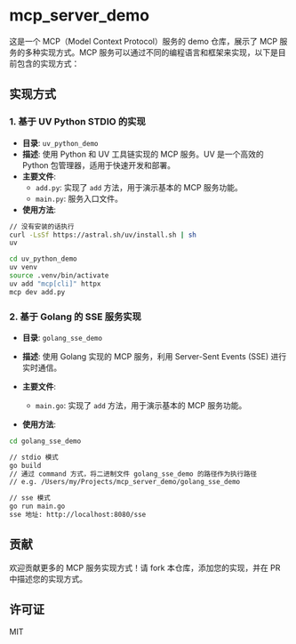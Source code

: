 # mcp_server_demo

这是一个 MCP（Model Context Protocol）服务的 demo 仓库，展示了 MCP 服务的多种实现方式。MCP 服务可以通过不同的编程语言和框架来实现，以下是目前包含的实现方式：

## 实现方式

### 1. 基于 UV Python STDIO 的实现
- **目录**: `uv_python_demo`
- **描述**: 使用 Python 和 UV 工具链实现的 MCP 服务。UV 是一个高效的 Python 包管理器，适用于快速开发和部署。
- **主要文件**:
  - `add.py`: 实现了 `add` 方法，用于演示基本的 MCP 服务功能。
  - `main.py`: 服务入口文件。
- **使用方法**:

```bash
// 没有安装的话执行
curl -LsSf https://astral.sh/uv/install.sh | sh
uv

cd uv_python_demo
uv venv
source .venv/bin/activate
uv add "mcp[cli]" httpx
mcp dev add.py
```

### 2. 基于 Golang 的 SSE 服务实现
- **目录**: `golang_sse_demo`
- **描述**: 使用 Golang 实现的 MCP 服务，利用 Server-Sent Events (SSE) 进行实时通信。
- **主要文件**:
  - `main.go`: 实现了 `add` 方法，用于演示基本的 MCP 服务功能。

- **使用方法**:

```bash
cd golang_sse_demo

// stdio 模式
go build
// 通过 command 方式，将二进制文件 golang_sse_demo 的路径作为执行路径
// e.g. /Users/my/Projects/mcp_server_demo/golang_sse_demo

// sse 模式
go run main.go
sse 地址: http://localhost:8080/sse
```


## 贡献
欢迎贡献更多的 MCP 服务实现方式！请 fork 本仓库，添加您的实现，并在 PR 中描述您的实现方式。

## 许可证
MIT
